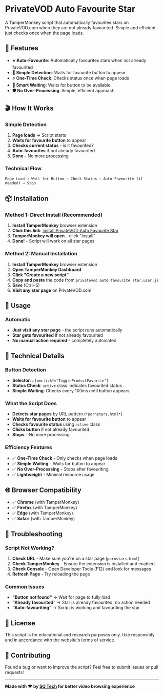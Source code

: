 # PrivateVOD Auto Favourite Star

A TamperMonkey script that automatically favourites stars on PrivateVOD.com when they are not already favourited. Simple and efficient - just checks once when the page loads.

## 🚀 Features

- **⭐ Auto-Favourite**: Automatically favourites stars when not already favourited
- **🎯 Simple Detection**: Waits for favourite button to appear
- **⚡ One-Time Check**: Checks status once when page loads
- **🔄 Smart Waiting**: Waits for button to be available
- **🛡️ No Over-Processing**: Simple, efficient approach

## 🎬 How It Works

### Simple Detection
1. **Page loads** → Script starts
2. **Waits for favourite button** to appear
3. **Checks current status** - is it favourited?
4. **Auto-favourites** if not already favourited
5. **Done** - No more processing

### Technical Flow
```
Page Load → Wait for Button → Check Status → Auto-Favourite (if needed) → Stop
```

## 📦 Installation

### Method 1: Direct Install (Recommended)
1. **Install TamperMonkey** browser extension
2. **Click this link**: [Install PrivateVOD Auto Favourite Star](https://raw.githubusercontent.com/sharoon7171/PrivateVOD-TamperMonkey-Scripts/main/PrivateVOD%20Auto%20Favourite%20Star/privatevod%20auto%20favourite%20star.user.js)
3. **TamperMonkey will open** - click "Install"
4. **Done!** - Script will work on all star pages

### Method 2: Manual Installation
1. **Install TamperMonkey** browser extension
2. **Open TamperMonkey Dashboard**
3. **Click "Create a new script"**
4. **Copy and paste** the code from `privatevod auto favourite star.user.js`
5. **Save** (Ctrl+S)
6. **Visit any star page** on PrivateVOD.com

## 🎯 Usage

### Automatic
- **Just visit any star page** - the script runs automatically
- **Star gets favourited** if not already favourited
- **No manual action required** - completely automated

## 🔧 Technical Details

### Button Detection
- **Selector**: `a[onclick*="ToggleProductFavorite"]`
- **Status Check**: `active` class indicates favourited status
- **Simple Waiting**: Checks every 100ms until button appears

### What the Script Does
- **Detects star pages** by URL pattern (`*pornstars.html*`)
- **Waits for favourite button** to appear
- **Checks favourite status** using `active` class
- **Clicks button** if not already favourited
- **Stops** - No more processing

### Efficiency Features
- ✅ **One-Time Check** - Only checks when page loads
- ✅ **Simple Waiting** - Waits for button to appear
- ✅ **No Over-Processing** - Stops after favouriting
- ✅ **Lightweight** - Minimal resource usage

## 🌐 Browser Compatibility

- ✅ **Chrome** (with TamperMonkey)
- ✅ **Firefox** (with TamperMonkey) 
- ✅ **Edge** (with TamperMonkey)
- ✅ **Safari** (with TamperMonkey)

## 🐛 Troubleshooting

### Script Not Working?
1. **Check URL** - Make sure you're on a star page (`pornstars.html`)
2. **Check TamperMonkey** - Ensure the extension is installed and enabled
3. **Check Console** - Open Developer Tools (F12) and look for messages
4. **Refresh Page** - Try reloading the page

### Common Issues
- **"Button not found"** → Wait for page to fully load
- **"Already favourited"** → Star is already favourited, no action needed
- **"Auto-favouriting"** → Script is working and favouriting the star

## 📝 License

This script is for educational and research purposes only. Use responsibly and in accordance with the website's terms of service.

## 🤝 Contributing

Found a bug or want to improve the script? Feel free to submit issues or pull requests!

---

**Made with ❤️ by [SQ Tech](https://sqtech.dev) for better video browsing experience**
